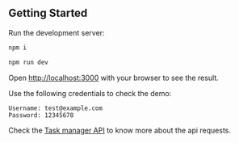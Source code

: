 ## Getting Started

Run the development server:

```bash
npm i

npm run dev
```

Open [http://localhost:3000](http://localhost:3000) with your browser to see the result.

Use the following credentials to check the demo:

```
Username: test@example.com
Password: 12345678
```

Check the [Task manager API](https://github.com/Omar-He/task-manager-api) to know more about the api requests.
